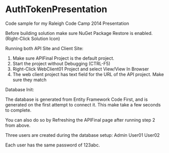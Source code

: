 AuthTokenPresentation
=====================

Code sample for my Raleigh Code Camp 2014 Presentation

<p>
Before building solution make sure NuGet Package Restore is enabled. (Right-Click Solution Icon)
</p>

Running both API Site and Client Site:
<ol>
<li>Make sure APIFinal Project is the default project.</li>
<li>Start the project without Debugging (CTRL-F5)</li>
<li>Right-Click WebClient01 Project and select View/View In Browser</li>
<li>The web client project has text field for the URL of the API project. Make sure they match</li>
</ol>


Database Init:<br />
<p>The database is generated from Entity Framework Code First, and is generated on the first attempt to connect it. This make take a few seconds to complete.</p>
<p>You can also do so by Refreshing the APIFinal page after running step 2 from above.</p>

Three users are created during the database setup:
Admin
User01
User02

Each user has the same password of 123abc.


